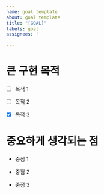 ```yaml
---
name: goal template
about: goal template
title: "[GOAL]"
labels: goal
assignees: ''

---
```


# 큰 구현 목적 
- [ ] 목적 1

- [ ] 목적 2

- [x] 목적 3


# 중요하게 생각되는 점 
- 중점 1

- 중점 2

- 중점 3
